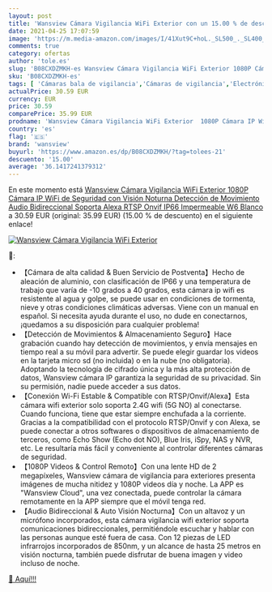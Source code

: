 ```yaml
---
layout: post
title: 'Wansview Cámara Vigilancia WiFi Exterior con un 15.00 % de descuento'
date: 2021-04-25 17:07:59
image: 'https://m.media-amazon.com/images/I/41Xut9C+hoL._SL500_._SL400_.jpg'
comments: true
category: ofertas
author: 'tole.es'
slug: 'B08CXDZMKH-es Wansview Cámara Vigilancia WiFi Exterior 1080P Cámara IP...'
sku: 'B08CXDZMKH-es'
tags: [ 'Cámaras bala de vigilancia','Cámaras de vigilancia','Electrónica','Fotografía y videocámaras','alexa','wansview', ]
actualPrice: 30.59 EUR
currency: EUR
price: 30.59
comparePrice: 35.99 EUR
prodname: 'Wansview Cámara Vigilancia WiFi Exterior  1080P Cámara IP WiFi de Seguridad con Visión Noturna Detección de Movimiento Audio Bidireccional  Soporta Alexa RTSP Onvif  IP66 Impermeable  W6  Blanco '
country: 'es'
flag: '🇪🇸'
brand: 'wansview'
buyurl: 'https://www.amazon.es/dp/B08CXDZMKH/?tag=tolees-21'
descuento: '15.00'
average: '36.1417241379312'
---
```


En este momento está [Wansview Cámara Vigilancia WiFi Exterior  1080P Cámara IP WiFi de Seguridad con Visión Noturna Detección de Movimiento Audio Bidireccional  Soporta Alexa RTSP Onvif  IP66 Impermeable  W6  Blanco ](https://www.amazon.es/dp/B08CXDZMKH/?tag=tolees-21) a 30.59 EUR (original: 35.99 EUR) (15.00 %  de descuento) en el siguiente enlace!

[![Wansview Cámara Vigilancia WiFi Exterior](https://m.media-amazon.com/images/I/41Xut9C+hoL._SL500_._SL400_.jpg)](https://www.amazon.es/dp/B08CXDZMKH/?tag=tolees-21)

🔎:

- 【Cámara de alta calidad & Buen Servicio de Postventa】Hecho de aleación de aluminio, con clasificación de IP66 y una temperatura de trabajo que varía de -10 grados a 40 grados, esta cámara ip wifi es resistente al agua y golpe, se puede usar en condiciones de tormenta, nieve y otras condiciones climáticas adversas. Viene con un manual en español. Si necesita ayuda durante el uso, no dude en conectarnos, ¡quedamos a su disposición para cualquier problema!
- 【Detección de Movimientos & Almacenamiento Seguro】Hace grabación cuando hay detección de movimientos, y envía mensajes en tiempo real a su móvil para advertir. Se puede elegir guardar los videos en la tarjeta micro sd (no incluida) o en la nube (no obligatoria). Adoptando la tecnología de cifrado única y la más alta protección de datos, Wansview cámara IP garantiza la seguridad de su privacidad. Sin su permisión, nadie puede acceder a sus datos.
- 【Conexión Wi-Fi Estable & Compatible con RTSP/Onvif/Alexa】Esta cámara wifi exterior solo soporta 2.4G wifi (5G NO) al conectarse. Cuando funciona, tiene que estar siempre enchufada a la corriente. Gracias a la compatibilidad con el protocolo RTSP/Onvif y con Alexa, se puede conectar a otros softwares o dispositivos de almacenamiento de terceros, como Echo Show (Echo dot NO), Blue Iris, iSpy, NAS y NVR, etc. Le resultaría más fácil y conveniente al controlar diferentes cámaras de seguridad.
- 【1080P Videos & Control Remoto】Con una lente HD de 2 megapíxeles, Wansview cámara de vigilancia para exteriores presenta imágenes de mucha nitidez y 1080P videos día y noche. La APP es "Wansview Cloud", una vez conectada, puede controlar la cámara remotamente en la APP siempre que el móvil tenga red.
- 【Audio Bidireccional & Auto Visión Nocturna】Con un altavoz y un micrófono incorporados, esta cámara vigilancia wifi exterior soporta comunicaciones bidireccionales, permitiéndole escuchar y hablar con las personas aunque esté fuera de casa. Con 12 piezas de LED infrarrojos incorporados de 850nm, y un alcance de hasta 25 metros en visión nocturna, también puede disfrutar de buena imagen y video incluso de noche.

[🛒 Aquí!!!](https://www.amazon.es/dp/B08CXDZMKH/?tag=tolees-21)
